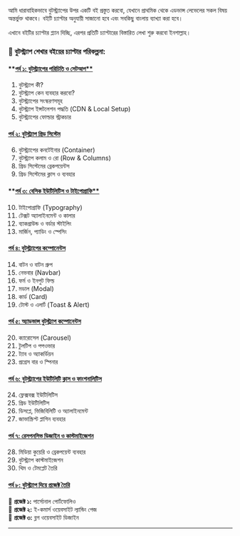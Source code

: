 আমি ধারাবাহিকভাবে বুটস্ট্র্যাপের উপর একটি বই প্রস্তুত করবো, যেখানে প্রাথমিক থেকে এডভান্স লেভেলের সকল বিষয় অন্তর্ভুক্ত থাকবে। বইটি চ্যাপ্টার অনুযায়ী সাজানো হবে এবং সবকিছু বাংলায় ব্যাখ্যা করা হবে।

এখানে বইটির চ্যাপ্টার প্ল্যান দিচ্ছি, এরপর প্রতিটি চ্যাপ্টারের বিস্তারিত লেখা শুরু করবো ইনশাল্লাহ।

### **📖 বুটস্ট্র্যাপ শেখার বইয়ের চ্যাপ্টার পরিকল্পনা:**

#### **[পর্ব ১: বুটস্ট্র্যাপের পরিচিতি ও সেটআপ**](পার্ট-১.md)

1. বুটস্ট্র্যাপ কী?
2. বুটস্ট্র্যাপ কেন ব্যবহার করবো?
3. বুটস্ট্র্যাপের সংস্করণসমূহ
4. বুটস্ট্র্যাপ ইন্সটলেশন পদ্ধতি (CDN & Local Setup)
5. বুটস্ট্র্যাপের ফোল্ডার স্ট্রাকচার

#### [**পর্ব ২: বুটস্ট্র্যাপ গ্রিড সিস্টেম**](পার্ট-২.md)

6. বুটস্ট্র্যাপের কনটেইনার (Container)
7. বুটস্ট্র্যাপ কলাম ও রো (Row & Columns)
8. গ্রিড সিস্টেমের ব্রেকপয়েন্টস
9. গ্রিড সিস্টেমের ক্লাস ও ব্যবহার

#### **[পর্ব ৩: বেসিক ইউটিলিটিস ও টাইপোগ্রাফি**](পার্ট-৩.md)

10. টাইপোগ্রাফি (Typography)
11. টেক্সট অ্যালাইনমেন্ট ও কালার
12. ব্যাকগ্রাউন্ড ও বর্ডার স্টাইলিং
13. মার্জিন, প্যাডিং ও স্পেসিং

#### [**পর্ব ৪: বুটস্ট্র্যাপের কম্পোনেন্টস**](পার্ট-৪.md)

14. বাটন ও বাটন গ্রুপ
15. নেভবার (Navbar)
16. ফর্ম ও ইনপুট ফিল্ড
17. মডাল (Modal)
18. কার্ড (Card)
19. টোস্ট ও এলার্ট (Toast & Alert)

#### [**পর্ব ৫: অ্যাডভান্স বুটস্ট্র্যাপ কম্পোনেন্টস**](পার্ট-৫.md)

20. ক্যারোসেল (Carousel)
21. টুলটিপ ও পপওভার
22. ট্যাব ও অ্যাকর্ডিয়ন
23. প্রগ্রেস বার ও স্পিনার

#### [**পর্ব ৬: বুটস্ট্র্যাপের ইউটিলিটি ক্লাস ও ফাংশনালিটিস**](পার্ট-৬.md)

24. ফ্লেক্সবক্স ইউটিলিটিস
25. গ্রিড ইউটিলিটিস
26. ডিসপ্লে, ভিজিবিলিটি ও অ্যালাইনমেন্ট
27. জাভাস্ক্রিপ্ট প্লাগিন ব্যবহার

#### [**পর্ব ৭: রেসপনসিভ ডিজাইন ও কাস্টমাইজেশন**](পার্ট-৭.md)

28. মিডিয়া কুয়েরি ও ব্রেকপয়েন্ট ব্যবহার
29. বুটস্ট্র্যাপ কাস্টমাইজেশন
30. থিম ও টেমপ্লেট তৈরি

#### [**পর্ব ৮: বুটস্ট্র্যাপ দিয়ে প্রজেক্ট তৈরি**](পার্ট-৮.md)

📌 **প্রজেক্ট ১:** পার্সোনাল পোর্টফোলিও  
📌 **প্রজেক্ট ২:** ই-কমার্স ওয়েবসাইট ল্যান্ডিং পেজ  
📌 **প্রজেক্ট ৩:** ব্লগ ওয়েবসাইট ডিজাইন

---
